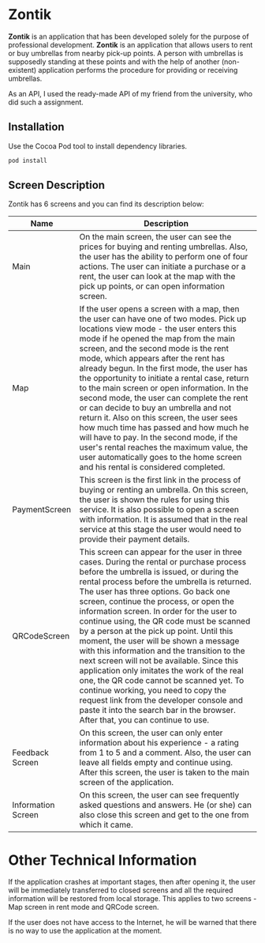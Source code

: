 # Zontik

__Zontik__ is an application that has been developed solely for the purpose of professional development.
__Zontik__ is an application that allows users to rent or buy umbrellas from nearby pick-up points.
A person with umbrellas is supposedly standing at these points and with the help of another (non-existent) application performs the procedure for providing or receiving umbrellas.

As an API, I used the ready-made API of my friend from the university, who did such a assignment.

## Installation

Use the Cocoa Pod tool to install dependency libraries.

```bash
pod install
```

## Screen Description
Zontik has 6 screens and you can find its description below:

| Name               | Description |
|--------------------|-------------|
| Main               | On the main screen, the user can see the prices for buying and renting umbrellas. Also, the user has the ability to perform one of four actions. The user can initiate a purchase or a rent, the user can look at the map with the pick up points, or can open information screen.|
| Map                | If the user opens a screen with a map, then the user can have one of two modes. Pick up locations view mode - the user enters this mode if he opened the map from the main screen, and the second mode is the rent mode, which appears after the rent has already begun. In the first mode, the user has the opportunity to initiate a rental case, return to the main screen or open information. In the second mode, the user can complete the rent or can decide to buy an umbrella and not return it. Also on this screen, the user sees how much time has passed and how much he will have to pay. In the second mode, if the user's rental reaches the maximum value, the user automatically goes to the home screen and his rental is considered completed. |
| PaymentScreen | This screen is the first link in the process of buying or renting an umbrella. On this screen, the user is shown the rules for using this service. It is also possible to open a screen with information. It is assumed that in the real service at this stage the user would need to provide their payment details.      |
| QRCodeScreen       | This screen can appear for the user in three cases. During the rental or purchase process before the umbrella is issued, or during the rental process before the umbrella is returned. The user has three options. Go back one screen, continue the process, or open the information screen. In order for the user to continue using, the QR code must be scanned by a person at the pick up point. Until this moment, the user will be shown a message with this information and the transition to the next screen will not be available. Since this application only imitates the work of the real one, the QR code cannot be scanned yet. To continue working, you need to copy the request link from the developer console and paste it into the search bar in the browser. After that, you can continue to use. |
| Feedback Screen | On this screen, the user can only enter information about his experience - a rating from 1 to 5 and a comment. Also, the user can leave all fields empty and continue using. After this screen, the user is taken to the main screen of the application. |
| Information Screen | On this screen, the user can see frequently asked questions and answers. He (or she) can also close this screen and get to the one from which it came. |

# Other Technical Information
If the application crashes at important stages, then after opening it, the user will be immediately transferred to closed screens and all the required information will be restored from local storage.
This applies to two screens - Map screen in rent mode and QRCode screen.

If the user does not have access to the Internet, he will be warned that there is no way to use the application at the moment.
